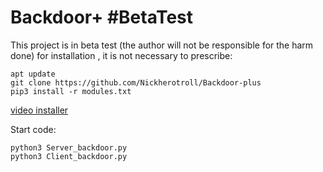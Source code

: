 # Backdoor+ #BetaTest
This project is in beta test (the author will not be responsible for the harm done)
for installation , it is not necessary to prescribe:

```
apt update
git clone https://github.com/Nickherotroll/Backdoor-plus
pip3 install -r modules.txt
```

[ video installer](https://youtu.be/zo9exIIsn5g)

Start code:
```
python3 Server_backdoor.py
python3 Client_backdoor.py
```
